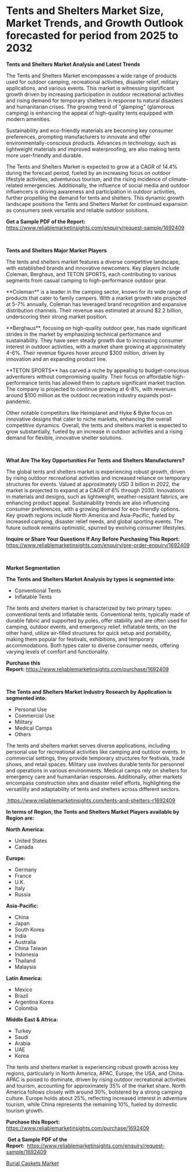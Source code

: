<p><h1>Tents and Shelters Market Size, Market Trends, and Growth Outlook forecasted for period from 2025 to 2032</h1></p><p><strong>Tents and Shelters Market Analysis and Latest Trends</strong></p>
<p><p>The Tents and Shelters Market encompasses a wide range of products used for outdoor camping, recreational activities, disaster relief, military applications, and various events. This market is witnessing significant growth driven by increasing participation in outdoor recreational activities and rising demand for temporary shelters in response to natural disasters and humanitarian crises. The growing trend of "glamping" (glamorous camping) is enhancing the appeal of high-quality tents equipped with modern amenities.</p><p>Sustainability and eco-friendly materials are becoming key consumer preferences, prompting manufacturers to innovate and offer environmentally-conscious products. Advances in technology, such as lightweight materials and improved waterproofing, are also making tents more user-friendly and durable.</p><p>The Tents and Shelters Market is expected to grow at a CAGR of 14.4% during the forecast period, fueled by an increasing focus on outdoor lifestyle activities, adventurous tourism, and the rising incidence of climate-related emergencies. Additionally, the influence of social media and outdoor influencers is driving awareness and participation in outdoor activities, further propelling the demand for tents and shelters. This dynamic growth landscape positions the Tents and Shelters Market for continued expansion as consumers seek versatile and reliable outdoor solutions.</p></p>
<p><strong>Get a Sample PDF of the Report:&nbsp;</strong> <a href="https://www.reliablemarketinsights.com/enquiry/request-sample/1692409?utm_campaign=2956&utm_medium=2&utm_source=Github&utm_content=ia&utm_term=05042025&utm_id=tents-and-shelters">https://www.reliablemarketinsights.com/enquiry/request-sample/1692409</a></p>
<p>&nbsp;</p>
<p><strong>Tents and Shelters Major Market Players</strong></p>
<p><p>The tents and shelters market features a diverse competitive landscape, with established brands and innovative newcomers. Key players include Coleman, Berghaus, and TETON SPORTS, each contributing to various segments from casual camping to high-performance outdoor gear.</p><p>**Coleman** is a leader in the camping sector, known for its wide range of products that cater to family campers. With a market growth rate projected at 5-7% annually, Coleman has leveraged brand recognition and expansive distribution channels. Their revenue was estimated at around $2.2 billion, underscoring their strong market position.</p><p>**Berghaus**, focusing on high-quality outdoor gear, has made significant strides in the market by emphasizing technical performance and sustainability. They have seen steady growth due to increasing consumer interest in outdoor activities, with a market share growing at approximately 4-6%. Their revenue figures hover around $300 million, driven by innovation and an expanding product line.</p><p>**TETON SPORTS** has carved a niche by appealing to budget-conscious adventurers without compromising quality. Their focus on affordable high-performance tents has allowed them to capture significant market traction. The company is projected to continue growing at 6-8%, with revenues around $100 million as the outdoor recreation industry expands post-pandemic.</p><p>Other notable competitors like Heimplanet and Hyke & Byke focus on innovative designs that cater to niche markets, enhancing the overall competitive dynamics. Overall, the tents and shelters market is expected to grow substantially, fueled by an increase in outdoor activities and a rising demand for flexible, innovative shelter solutions.</p></p>
<p>&nbsp;</p>
<p><strong>What Are The Key Opportunities For Tents and Shelters Manufacturers?</strong></p>
<p><p>The global tents and shelters market is experiencing robust growth, driven by rising outdoor recreational activities and increased reliance on temporary structures for events. Valued at approximately USD 3 billion in 2022, the market is projected to expand at a CAGR of 6% through 2030. Innovations in materials and designs, such as lightweight, weather-resistant fabrics, are enhancing product appeal. Sustainability trends are also influencing consumer preferences, with a growing demand for eco-friendly options. Key growth regions include North America and Asia-Pacific, fueled by increased camping, disaster relief needs, and global sporting events. The future outlook remains optimistic, spurred by evolving consumer lifestyles.</p></p>
<p><strong>Inquire or Share Your Questions If Any Before Purchasing This Report:</strong> <a href="https://www.reliablemarketinsights.com/enquiry/pre-order-enquiry/1692409?utm_campaign=2956&utm_medium=2&utm_source=Github&utm_content=ia&utm_term=05042025&utm_id=tents-and-shelters">https://www.reliablemarketinsights.com/enquiry/pre-order-enquiry/1692409</a></p>
<p>&nbsp;</p>
<p><strong>Market Segmentation</strong></p>
<p><strong>The Tents and Shelters Market Analysis by types is segmented into:</strong></p>
<p><ul><li>Conventional Tents</li><li>Inflatable Tents</li></ul></p>
<p><p>The tents and shelters market is characterized by two primary types: conventional tents and inflatable tents. Conventional tents, typically made of durable fabric and supported by poles, offer stability and are often used for camping, outdoor events, and emergency relief. Inflatable tents, on the other hand, utilize air-filled structures for quick setup and portability, making them popular for festivals, exhibitions, and temporary accommodations. Both types cater to diverse consumer needs, offering varying levels of comfort and functionality.</p></p>
<p><strong>Purchase this Report:&nbsp;</strong><a href="https://www.reliablemarketinsights.com/purchase/1692409?utm_campaign=2956&utm_medium=2&utm_source=Github&utm_content=ia&utm_term=05042025&utm_id=tents-and-shelters">https://www.reliablemarketinsights.com/purchase/1692409</a></p>
<p>&nbsp;</p>
<p><strong>The Tents and Shelters Market Industry Research by Application is segmented into:</strong></p>
<p><ul><li>Personal Use</li><li>Commercial Use</li><li>Military</li><li>Medical Camps</li><li>Others</li></ul></p>
<p><p>The tents and shelters market serves diverse applications, including personal use for recreational activities like camping and outdoor events. In commercial settings, they provide temporary structures for festivals, trade shows, and retail spaces. Military use involves durable tents for personnel and operations in various environments. Medical camps rely on shelters for emergency care and humanitarian responses. Additionally, other markets encompass construction sites and disaster relief efforts, highlighting the versatility and adaptability of tents and shelters across different sectors.</p></p>
<p><a href="https://www.reliablemarketinsights.com/tents-and-shelters-r1692409?utm_campaign=2956&utm_medium=2&utm_source=Github&utm_content=ia&utm_term=05042025&utm_id=tents-and-shelters">&nbsp;https://www.reliablemarketinsights.com/tents-and-shelters-r1692409</a></p>
<p><strong>In terms of Region, the Tents and Shelters Market Players available by Region are:</strong></p>
<p>
    <p> <strong> North America: </strong>
        <ul>
            <li>United States</li>
            <li>Canada</li>
        </ul>
        </p> 
    <p> <strong> Europe: </strong>
        <ul>
            <li>Germany</li>
            <li>France</li>
            <li>U.K.</li>
            <li>Italy</li>
            <li>Russia</li>
        </ul>
        </p> 
    <p> <strong> Asia-Pacific: </strong>
        <ul>
            <li>China</li>
            <li>Japan</li>
            <li>South Korea</li>
            <li>India</li>
            <li>Australia</li>
            <li>China Taiwan</li>
            <li>Indonesia</li>
            <li>Thailand</li>
            <li>Malaysia</li>
        </ul>
        </p> 
    <p> <strong> Latin America: </strong>
        <ul>
            <li>Mexico</li>
            <li>Brazil</li>
            <li>Argentina Korea</li>
            <li>Colombia</li>
        </ul>
        </p> 
    <p> <strong> Middle East & Africa: </strong>
        <ul>
            <li>Turkey</li>
            <li>Saudi</li>
            <li>Arabia</li>
            <li>UAE</li>
            <li>Korea</li>
        </ul>
    </p>
    </p>
<p><p>The tents and shelters market is experiencing robust growth across key regions, particularly in North America, APAC, Europe, the USA, and China. APAC is poised to dominate, driven by rising outdoor recreational activities and tourism, accounting for approximately 35% of the market share. North America follows closely with around 30%, bolstered by a strong camping culture. Europe holds about 25%, reflecting increased interest in adventure tourism, while China represents the remaining 10%, fueled by domestic tourism growth.</p></p>
<p><strong>Purchase this Report: </strong><a href="https://www.reliablemarketinsights.com/purchase/1692409?utm_campaign=2956&utm_medium=2&utm_source=Github&utm_content=ia&utm_term=05042025&utm_id=tents-and-shelters">https://www.reliablemarketinsights.com/purchase/1692409</a></p>
<p>&nbsp;<strong>Get a Sample PDF of the Report:&nbsp;&nbsp;</strong><a href="https://www.reliablemarketinsights.com/enquiry/request-sample/1692409?utm_campaign=2956&utm_medium=2&utm_source=Github&utm_content=ia&utm_term=05042025&utm_id=tents-and-shelters">https://www.reliablemarketinsights.com/enquiry/request-sample/1692409</a></p>
<p><strong></strong></p>
<p><p><a href="https://github.com/lizonbochil23/Market-Research-Report-List-1/blob/main/burial-caskets-market.md?utm_campaign=2956&utm_medium=2&utm_source=Github&utm_content=ia&utm_term=05042025&utm_id=tents-and-shelters">Burial Caskets Market</a></p></p>